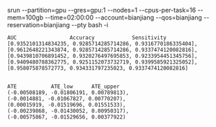 srun --partition=gpu --gres=gpu:1 --nodes=1 --cpus-per-task=16 --mem=100gb --time=02:00:00 --account=bianjiang --qos=bianjiang --reservation=bianjiang --pty bash -i

    AUC                 Accuracy            Sensitivity
    [0.9352101314834235, 0.9285714285714286, 0.9316770186335404],
    [0.9612648221343874, 0.9285714285714286, 0.9337474120082816], 
    [0.9439810706891452, 0.9320276497695853, 0.9233954451345756], 
    [0.9409480788362775, 0.9251152073732719, 0.9399585921325052], 
    [0.958075878572773, 0.934331797235023, 0.9337474120082816]


    ATE           ATE_low      ATE_upper
    (-0.00508189, -0.01806191, 0.00789813),
    (-0.0014881, -0.01067827, 0.00770207),
    (0.00015919, -0.01519696, 0.01551533),
    (-0.00239868, -0.01430052, 0.00950317),
    (-0.00575867, -0.01529656, 0.00377922)

